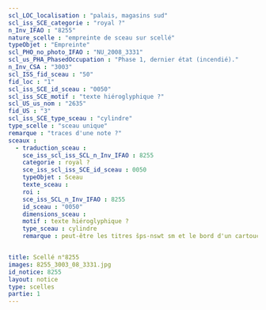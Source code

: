 ```yaml
---
scl_LOC_localisation : "palais, magasins sud"
scl_iss_SCE_categorie : "royal ?"
n_Inv_IFAO : "8255"
nature_scelle : "empreinte de sceau sur scellé"
typeObjet : "Empreinte"
scl_PHO_no_photo_IFAO : "NU_2008_3331"
scl_us_PHA_PhasedOccupation : "Phase 1, dernier état (incendié)."
n_Inv_CSA : "3003"
scl_ISS_fid_sceau : "50"
fid_loc : "1"
scl_iss_SCE_id_sceau : "0050"
scl_iss_SCE_motif : "texte hiéroglyphique ?"
scl_US_us_nom : "2635"
fid_US : "3"
scl_iss_SCE_type_sceau : "cylindre"
type_scelle : "sceau unique"
remarque : "traces d'une note ?"
sceaux :
  - traduction_sceau : 
    sce_iss_scl_iss_SCL_n_Inv_IFAO : 8255
    categorie : royal ?
    sce_iss_scl_iss_SCE_id_sceau : 0050
    typeObjet : Sceau
    texte_sceau : 
    roi : 
    sce_iss_SCL_n_Inv_IFAO : 8255
    id_sceau : "0050"
    dimensions_sceau : 
    motif : texte hiéroglyphique ?
    type_sceau : cylindre
    remarque : peut-être les titres šps-nswt sm et le bord d'un cartouche à gauche.


title: Scellé n°8255
images: 8255_3003_08_3331.jpg
id_notice: 8255
layout: notice
type: scelles
partie: 1
---
```

